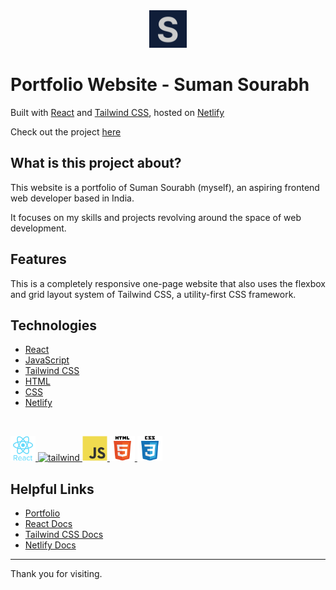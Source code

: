 <div style="text-align: center">
<img src="./src/Images/favicon-suman-sourabh.png" style="width: 60px;">
</div>

# Portfolio Website - Suman Sourabh

Built with [React](https://reactjs.org/) and [Tailwind CSS](https://tailwindcss.com/), hosted on [Netlify](https://www.netlify.com/)

Check out the project [here](https://sumansourabh.netlify.app/ "Suman Sourabh")

## What is this project about?

This website is a portfolio of Suman Sourabh (myself), an aspiring frontend web developer based in India.

It focuses on my skills and projects revolving around the space of web development.

## Features 

This is a completely responsive one-page website that also uses the flexbox and grid layout system of Tailwind CSS, a utility-first CSS framework.

## Technologies

* [React](https://reactjs.org/)
* [JavaScript](https://developer.mozilla.org/en-US/docs/Web/JavaScript)
* [Tailwind CSS](https://tailwindcss.com/)
* [HTML](https://www.w3schools.com/html/)
* [CSS](https://www.w3schools.com/css/)
* [Netlify](https://www.netlify.com/)

<br>

<a href="https://reactjs.org/" target="_blank" rel="noreferrer"> <img src="https://raw.githubusercontent.com/devicons/devicon/master/icons/react/react-original-wordmark.svg" alt="react" width="40" height="40"/> </a>
<a href="https://tailwindcss.com/" target="_blank" rel="noreferrer"> <img src="https://www.vectorlogo.zone/logos/tailwindcss/tailwindcss-icon.svg" alt="tailwind" width="40" height="40"/> </a>
<a href="https://developer.mozilla.org/en-US/docs/Web/JavaScript" target="_blank" rel="noreferrer"> <img src="https://raw.githubusercontent.com/devicons/devicon/master/icons/javascript/javascript-original.svg" alt="javascript" width="40" height="40"/> </a>
<a href="https://www.w3.org/html/" target="_blank" rel="noreferrer"> <img src="https://raw.githubusercontent.com/devicons/devicon/master/icons/html5/html5-original-wordmark.svg" alt="html5" width="40" height="40"/> </a>
<a href="https://www.w3schools.com/css/" target="_blank" rel="noreferrer"> <img src="https://raw.githubusercontent.com/devicons/devicon/master/icons/css3/css3-original-wordmark.svg" alt="css3" width="40" height="40"/> </a>

## Helpful Links

* [Portfolio](https://sumansourabh.netlify.app/)
* [React Docs](https://reactjs.org/docs/getting-started.html)
* [Tailwind CSS Docs](https://tailwindcss.com/docs/installation)
* [Netlify Docs](https://docs.netlify.com/)

---

Thank you for visiting.
